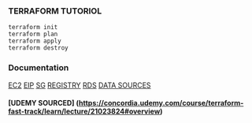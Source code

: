 ### TERRAFORM TUTORIOL

```
terraform init
terraform plan
terraform apply
terraform destroy
```

### Documentation

[EC2](https://registry.terraform.io/providers/hashicorp/aws/latest/docs/resources/instance.html)
[EIP](https://registry.terraform.io/providers/hashicorp/aws/latest/docs/resources/eip.html)
[SG](https://registry.terraform.io/providers/hashicorp/aws/latest/docs/resources/eip.html)
[REGISTRY](https://registry.terraform.io/)
[RDS](https://registry.terraform.io/providers/hashicorp/aws/latest/docs/resources/db_instance.html)
[DATA SOURCES](https://registry.terraform.io/providers/hashicorp/aws/latest/docs/data-sources/instance.html)

#### [UDEMY SOURCED] (https://concordia.udemy.com/course/terraform-fast-track/learn/lecture/21023824#overview)
